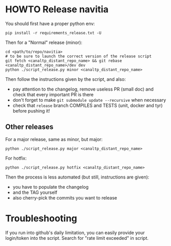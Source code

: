 # HOWTO Release navitia

You should first have a proper python env:
```
pip install -r requirements_release.txt -U
```

Then for a "Normal" release (minor):
```
cd <path/to/repo/navitia>
# to be sure to launch the correct version of the release script
git fetch <canaltp_distant_repo_name> && git rebase <canaltp_distant_repo_name>/dev dev
python ./script_release.py minor <canaltp_distant_repo_name>
```
Then follow the instructions given by the script, and also:
* pay attention to the changelog, remove useless PR (small doc) and check that every important PR is there
* don't forget to make `git submodule update --recursive` when necessary
* check that `release` branch COMPILES and TESTS (unit, docker and tyr) before pushing it!

## Other releases

For a major release, same as minor, but major:
```
python ./script_release.py major <canaltp_distant_repo_name>
```

For hotfix:
```
python ./script_release.py hotfix <canaltp_distant_repo_name>
```
Then the process is less automated (but still, instructions are given):
* you have to populate the changelog
* and the TAG yourself
* also cherry-pick the commits you want to release


# Troubleshooting
If you run into github's daily limitation, you can easily provide your login/token into the script.
Search for "rate limit exceeded" in script.
